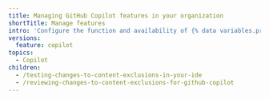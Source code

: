 ```yaml
---
title: Managing GitHub Copilot features in your organization
shortTitle: Manage features
intro: 'Configure the function and availability of {% data variables.product.prodname_copilot %} features in your organization.'
versions:
  feature: copilot
topics:
  - Copilot
children:
  - /testing-changes-to-content-exclusions-in-your-ide
  - /reviewing-changes-to-content-exclusions-for-github-copilot
---
```


